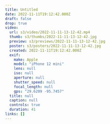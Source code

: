 ```yaml
---
title: Untitled
date: 2022-11-11T19:12:42.000Z
draft: false
drop: true
video:
  url: s3/video/2022-11-11-13-12-42.mp4
  thumb: s3/thumbs/2022-11-11-13-12-42.jpg
  preview: s3/previews/2022-11-11-13-12-42.jpg
  poster: s3/posters/2022-11-11-13-12-42.jpg
  created: 2022-11-11T19:12:42.000Z
  exif:
    make: Apple
    model: "iPhone 12 mini"
    lens: null
    iso: null
    aperture: null
    shutter_speed: null
    focal_length: null
    gps: "29.6209 -95.7457"
  title: null
  caption: null
  controls: true
  duration: 41
links: []
---
```

